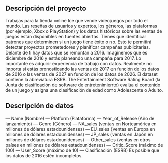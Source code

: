 ## Descripción del proyecto

Trabajas para la tienda online Ice que vende videojuegos por todo el mundo. Las reseñas de usuarios y expertos, los géneros, las plataformas (por ejemplo, Xbox o PlayStation) y los datos históricos sobre las ventas de juegos están disponibles en fuentes abiertas. Tienes que identificar patrones que determinen si un juego tiene éxito o no. Esto te permitirá detectar proyectos prometedores y planificar campañas publicitarias.
Delante de ti hay datos que se remontan a 2016. Imaginemos que es diciembre de 2016 y estás planeando una campaña para 2017.
Lo importante es adquirir experiencia de trabajo con datos. Realmente no importa si estás pronosticando las ventas de 2017 en función de los datos de 2016 o las ventas de 2027 en función de los datos de 2026.
El dataset contiene la abreviatura ESRB. The Entertainment Software Rating Board (la Junta de clasificación de software de entretenimiento) evalúa el contenido de un juego y asigna una clasificación de edad como Adolescente o Adulto.

## Descripción de datos
— Name (Nombre)
— Platform (Plataforma)
— Year_of_Release (Año de lanzamiento)
— Genre (Género) 
— NA_sales (ventas en Norteamérica en millones de dólares estadounidenses) 
— EU_sales (ventas en Europa en millones de dólares estadounidenses) 
— JP_sales (ventas en Japón en millones de dólares estadounidenses) 
— Other_sales (ventas en otros países en millones de dólares estadounidenses) 
— Critic_Score (máximo de 100) 
— User_Score (máximo de 10) 
— Clasificación (ESRB)
Es posible que los datos de 2016 estén incompletos.